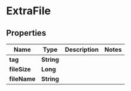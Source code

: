 
# ExtraFile

## Properties
Name | Type | Description | Notes
------------ | ------------- | ------------- | -------------
**tag** | **String** |  | 
**fileSize** | **Long** |  | 
**fileName** | **String** |  | 



